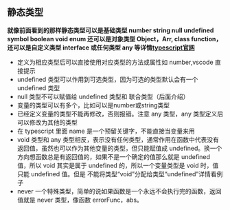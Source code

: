 ## 静态类型
__就像前面看到的那样静态类型可以是基础类型 number string null undefined symbol boolean void enum 还可以是对象类型 Object，Arr, class function，还可以是自定义类型 interface 或任何类型 any 等详情[typescript官网](https://www.typescriptlang.org/)__

* 定义为相应类型后可以直接使用对应类型的方法或属性如 number,vscode 直接提示
* undefined 类型可以作用到可选类型，因为可选的类型默认会有一个undefined 类型
* null 类型不可以赋值给 undefined 类型和 联合类型（后面介绍）
* 变量的类型可以有多个，比如可以是number或string类型 
* 已经定义变量的类型不能再修改，否则报错。注意 any 类型，any 类型定义后可以修改为其他的类型
* 在 typescript 里面 name 是一个预留关键字，不能直接当变量来用
* void 类型和 any 类型相反，表示没有任何类型，通常作用在函数中代表没有返回值，虽然也可以作为其他变量的类型，但只能赋值成  undefined。换一个方向想函数总是有返回值的，如果不是一个确定的值那么就是 undefined 值，所以 void 其实是属于 undefined 的，所以一个变量类型是 void 时，值只能 undefined 值。但是 不能将类型“void”分配给类型“undefined”详情看例子
* never 一个特殊类型，简单的说如果函数是一个永远不会执行完的函数，返回值就是 never 类型，像函数 errorFunc，abs。
